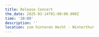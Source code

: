 ```yaml
---
title: Release Concert
the_date: 2025-03-14T01:00:00.000Z
time: '20:00'
description: ''
location: zum hinteren Hecht - Winterthur
---
```


